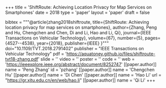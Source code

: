 +++
title = 'ShiftRoute: Achieving Location Privacy for Map Services on Smartphones'
date = 2018
type = 'paper'
layout = 'paper'
draft = false

bibtex = """@article{zhang2018shiftroute,
  title={ShiftRoute: Achieving location privacy for map services on smartphones},
  author={Zhang, Peng and Hu, Chengchen and Chen, Di and Li, Hao and Li, Qi},
  journal={IEEE Transactions on Vehicular Technology},
  volume={67},
  number={5},
  pages={4527--4538},
  year={2018},
  publisher={IEEE}
}"""
doi="10.1109/TVT.2018.2791402"
publisher = "IEEE Transactions on Vehicular Technology"
pdf = 'https://aquatoney.github.io/files/shiftroute-tvt18-zhang.pdf'
slide = ''
video = ''
poster = ''
code = ''
web = 'https://ieeexplore.ieee.org/abstract/document/8252747'
[[paper.author]]
    name = 'Peng Zhang'
    id = 'pzhang'
[[paper.author]]
    name = 'Chengchen Hu'
[[paper.author]]
    name = 'Di Chen'
[[paper.author]]
    name = 'Hao Li'
    url = "https://gr.xjtu.edu.cn/en/web/hao.li"
[[paper.author]]
    name = 'Qi Li'
+++
